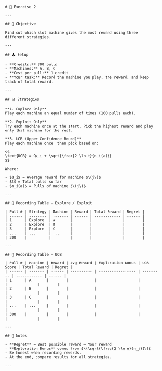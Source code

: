     # 🎰 Exercise 2

    ---

    ## 🎯 Objective

    Find out which slot machine gives the most reward using three different strategies.

    ---

    ## 🕹 Setup

    - **Credits:** 300 pulls
    - **Machines:** A, B, C
    - **Cost per pull:** 1 credit
    - **Your task:** Record the machine you play, the reward, and keep track of total reward.

    ---

    ## 📊 Strategies

    **1. Explore Only**
    Play each machine an equal number of times (100 pulls each).

    **2. Exploit Only**
    Try each machine once at the start. Pick the highest reward and play only that machine for the rest.

    **3. UCB (Upper Confidence Bound)**
    Play each machine once, then pick based on:

    $$
    \text{UCB} = Q\_i + \sqrt{\frac{2 \ln t}{n_i(a)}}
    $$

    Where:

    - $Q_i$ = Average reward for machine $\(j\)$
    - $t$ = Total pulls so far
    - $n_i(a)$ = Pulls of machine $\(j\)$

    ---

    ## 📝 Recording Table – Explore / Exploit

    | Pull # | Strategy | Machine | Reward | Total Reward | Regret |
    | ------ | -------- | ------- | ------ | ------------ | ------ |
    | 1      | Explore  | A       |        |              |        |
    | 2      | Explore  | B       |        |              |        |
    | 3      | Explore  | C       |        |              |        |
    | ...    | ...      | ...     |        |              |        |
    | 300    |          |         |        |              |        |

    ---

    ## 📝 Recording Table – UCB

    | Pull # | Machine | Reward | Avg Reward | Exploration Bonus | UCB Score | Total Reward | Regret |
    | ------ | ------- | ------ | ---------- | ----------------- | --------- | ------------ | ------ |
    | 1      | A       |        |            |                   |           |              |        |
    | 2      | B       |        |            |                   |           |              |        |
    | 3      | C       |        |            |                   |           |              |        |
    | ...    | ...     |        |            |                   |           |              |        |
    | 300    |         |        |            |                   |           |              |        |

    ---

    ## 📌 Notes

    - **Regret** = Best possible reward – Your reward
    - **Exploration Bonus** comes from $\(\sqrt{\frac{2 \ln n}{n_j}}\)$
    - Be honest when recording rewards.
    - At the end, compare results for all strategies.

    ---
